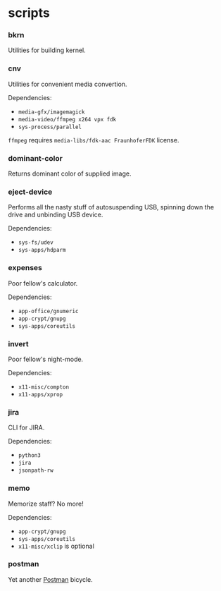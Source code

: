 scripts
======

### bkrn

Utilities for building kernel.

### cnv

Utilities for convenient media convertion.

Dependencies:
- `media-gfx/imagemagick`
- `media-video/ffmpeg x264 vpx fdk`
- `sys-process/parallel`

`ffmpeg` requires `media-libs/fdk-aac FraunhoferFDK` license.

### dominant-color

Returns dominant color of supplied image.

### eject-device

Performs all the nasty stuff of autosuspending USB, spinning down the drive and
unbinding USB device.

Dependencies:
- `sys-fs/udev`
- `sys-apps/hdparm`

### expenses

Poor fellow's calculator.

Dependencies:
- `app-office/gnumeric`
- `app-crypt/gnupg`
- `sys-apps/coreutils`

### invert

Poor fellow's night-mode.

Dependencies:
- `x11-misc/compton`
- `x11-apps/xprop`

### jira

CLI for JIRA.

Dependencies:
- `python3`
- `jira`
- `jsonpath-rw`

### memo

Memorize staff? No more!

Dependencies:
- `app-crypt/gnupg`
- `sys-apps/coreutils`
- `x11-misc/xclip` is optional

### postman

Yet another [Postman](https://www.getpostman.com) bicycle.
